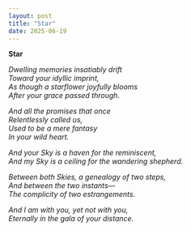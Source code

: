 ```yaml
---
layout: post
title: "Star"
date: 2025-06-19
---
```


**Star**

*Dwelling memories insatiably drift*  
*Toward your idyllic imprint,*  
*As though a starflower joyfully blooms*  
*After your grace passed through.*  

*And all the promises that once*  
*Relentlessly called us,*  
*Used to be a mere fantasy*  
*In your wild heart.*  

*And your Sky is a haven for the reminiscent,*  
*And my Sky is a ceiling for the wandering shepherd.*  

*Between both Skies, a genealogy of two steps,*  
*And between the two instants—*  
*The complicity of two estrangements.*  

*And I am with you, yet not with you,*  
*Eternally in the gala of your distance.*  
